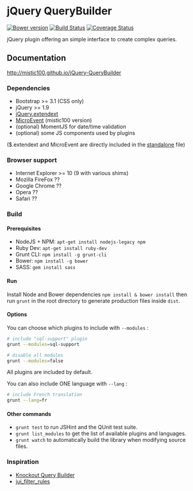 # jQuery QueryBuilder

[![Bower version](https://badge.fury.io/bo/jQuery-QueryBuilder.svg)](http://badge.fury.io/bo/jQuery-QueryBuilder)
[![Build Status](https://travis-ci.org/mistic100/jQuery-QueryBuilder.svg?branch=master)](https://travis-ci.org/mistic100/jQuery-QueryBuilder)
[![Coverage Status](https://coveralls.io/repos/mistic100/jQuery-QueryBuilder/badge.svg)](https://coveralls.io/r/mistic100/jQuery-QueryBuilder)

jQuery plugin offering an simple interface to create complex queries.

## Documentation
http://mistic100.github.io/jQuery-QueryBuilder

### Dependencies
 * Bootstrap >= 3.1 (CSS only)
 * jQuery >= 1.9
 * [jQuery.extendext](https://github.com/mistic100/jQuery.extendext)
 * [MicroEvent](https://github.com/mistic100/microevent.js) (mistic100 version)
 * (optional) MomentJS for date/time validation
 * (optional) some JS components used by plugins

($.extendext and MicroEvent are directly included in the [standalone](https://github.com/mistic100/jQuery-QueryBuilder/blob/master/dist/js/query-builder.standalone.js) file)

### Browser support
 * Internet Explorer >= 10 (9 with various shims)
 * Mozilla FireFox ??
 * Google Chrome ??
 * Opera ??
 * Safari ??

### Build

#### Prerequisites

 * NodeJS + NPM: `apt-get install nodejs-legacy npm`
 * Ruby Dev: `apt-get install ruby-dev`
 * Grunt CLI: `npm install -g grunt-cli`
 * Bower: `npm install -g bower`
 * SASS: `gem install sass`

#### Run

Install Node and Bower dependencies `npm install & bower install` then run `grunt` in the root directory to generate production files inside `dist`.

#### Options

You can choose which plugins to include with `--modules` :
```bash
# include "sql-support" plugin
grunt --modules=sql-support

# disable all modules
grunt --modules=false
```
All plugins are included by default.

You can also include ONE language with `--lang` :
```bash
# include French translation
grunt --lang=fr
```

#### Other commands

 * `grunt test` to run JSHint and the QUnit test suite.
 * `grunt list_modules` to get the list of available plugins and languages.
 * `grunt watch` to automatically build the library when modifying source files.

### Inspiration
 * [Knockout Query Builder](http://kindohm.github.io/knockout-query-builder/)
 * [jui_filter_rules](http://www.pontikis.net/labs/jui_filter_rules/)
